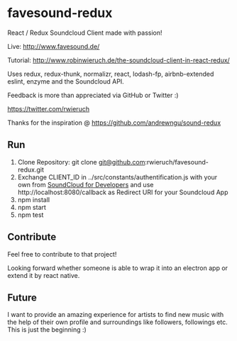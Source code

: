 # favesound-redux

React / Redux Soundcloud Client made with passion!

Live: http://www.favesound.de/

Tutorial: http://www.robinwieruch.de/the-soundcloud-client-in-react-redux/

Uses redux, redux-thunk, normalizr, react, lodash-fp, airbnb-extended eslint, enzyme and the Soundcloud API.

Feedback is more than appreciated via GitHub or Twitter :)

https://twitter.com/rwieruch

Thanks for the inspiration @ https://github.com/andrewngu/sound-redux

## Run

1. Clone Repository: git clone git@github.com:rwieruch/favesound-redux.git
2. Exchange CLIENT_ID in ../src/constants/authentification.js with your own from [SoundCloud for Developers](https://developers.soundcloud.com/) and use http://localhost:8080/callback as Redirect URI for your Soundcloud App
3. npm install
4. npm start
5. npm test

## Contribute

Feel free to contribute to that project!

Looking forward whether someone is able to wrap it into an electron app or extend it by react native.

## Future

I want to provide an amazing experience for artists to find new music with the help of their own profile and surroundings like followers, followings etc. This is just the beginning :)